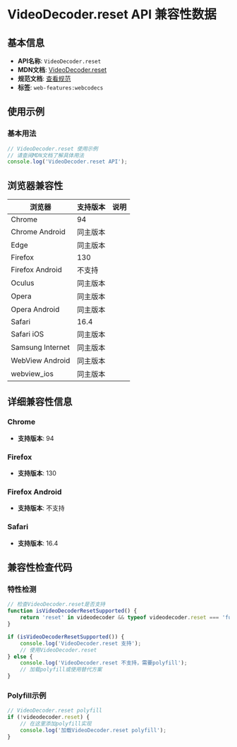 # VideoDecoder.reset API 兼容性数据

## 基本信息

- **API名称**: `VideoDecoder.reset`
- **MDN文档**: [VideoDecoder.reset](https://developer.mozilla.org/docs/Web/API/VideoDecoder/reset)
- **规范文档**: [查看规范](https://w3c.github.io/webcodecs/#dom-videodecoder-reset)
- **标签**: `web-features:webcodecs`

## 使用示例

### 基本用法

```javascript
// VideoDecoder.reset 使用示例
// 请查阅MDN文档了解具体用法
console.log('VideoDecoder.reset API');
```

## 浏览器兼容性

| 浏览器 | 支持版本 | 说明 |
|--------|----------|------|
| Chrome | 94 |  |
| Chrome Android | 同主版本 |  |
| Edge | 同主版本 |  |
| Firefox | 130 |  |
| Firefox Android | 不支持 |  |
| Oculus | 同主版本 |  |
| Opera | 同主版本 |  |
| Opera Android | 同主版本 |  |
| Safari | 16.4 |  |
| Safari iOS | 同主版本 |  |
| Samsung Internet | 同主版本 |  |
| WebView Android | 同主版本 |  |
| webview_ios | 同主版本 |  |

## 详细兼容性信息

### Chrome

- **支持版本**: 94

### Firefox

- **支持版本**: 130

### Firefox Android

- **支持版本**: 不支持

### Safari

- **支持版本**: 16.4

## 兼容性检查代码

### 特性检测

```javascript
// 检查VideoDecoder.reset是否支持
function isVideoDecoderResetSupported() {
    return 'reset' in videodecoder && typeof videodecoder.reset === 'function';
}

if (isVideoDecoderResetSupported()) {
    console.log('VideoDecoder.reset 支持');
    // 使用VideoDecoder.reset
} else {
    console.log('VideoDecoder.reset 不支持，需要polyfill');
    // 加载polyfill或使用替代方案
}
```

### Polyfill示例

```javascript
// VideoDecoder.reset polyfill
if (!videodecoder.reset) {
    // 在这里添加polyfill实现
    console.log('加载VideoDecoder.reset polyfill');
}
```

